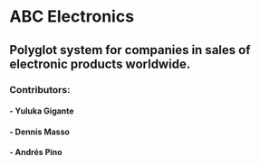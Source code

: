 # ABC Electronics
## Polyglot system for companies in sales of electronic products worldwide.
### Contributors:
  #### - Yuluka Gigante
  #### - Dennis Masso 
  #### - Andrés Pino
